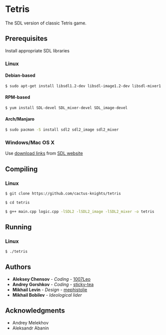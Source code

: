 # Tetris

The SDL version of classic Tetris game.

## Prerequisites

Install appropriate SDL libraries

### Linux
#### Debian-based
```bash
$ sudo apt-get install libsdl1.2-dev libsdl-image1.2-dev libsdl-mixer1.2-dev
```
#### RPM-based
```bash
$ yum install SDL-devel SDL_mixer-devel SDL_image-devel
```
#### Arch/Manjaro
```bash
$ sudo pacman -S install sdl2 sdl2_image sdl2_mixer
```
### Windows/Mac OS X
Use [download links](https://www.libsdl.org/download-2.0.php) from [SDL website](https://www.libsdl.org/index.php)

## Compiling

### Linux
```bash
$ git clone https://github.com/cactus-knights/tetris

$ cd tetris

$ g++ main.cpp logic.cpp -lSDL2 -lSDL2_image -lSDL2_mixer -o tetris
```

## Running

### Linux
```bash
$ ./tetris
```

## Authors

* **Aleksey Chensov** - *Coding* - [1007Leo](https://github.com/1007Leo)
* **Andrey Gorshkov** - *Coding* - [sticky-tea](https://github.com/sticky-tea)
* **Mikhail Levin** - *Design* - [mephistolie](https://github.com/mephistolie)
* **Mikhail Bobilev** - *Ideological lider*

## Acknowledgments
* Andrey Melekhov
* Aleksandr Abanin